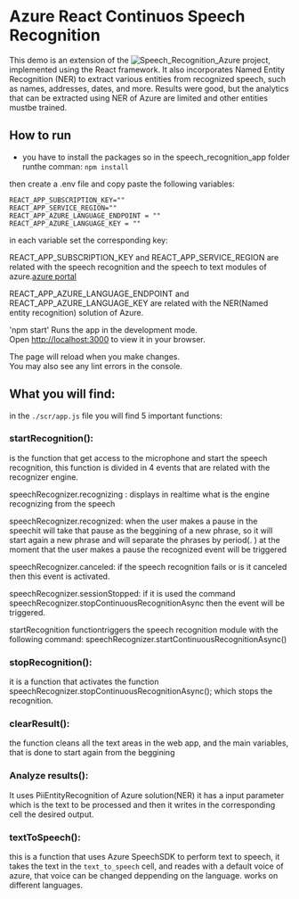 # Azure React Continuos Speech Recognition

This demo is an extension of the ![Speech_Recognition_Azure](https://github.com/DavidNavarroSaiz/Speech_Recognition_Azure) project, implemented using the React framework. It also incorporates Named Entity Recognition (NER) to extract various entities from recognized speech, such as names, addresses, dates, and more.
Results were good, but the analytics that can be extracted using NER of Azure are limited and other entities mustbe trained.



## How to run 
- you have to install the packages so in the speech_recognition_app folder runthe comman:
`npm install`

then create a .env file and copy paste the following variables:



```
REACT_APP_SUBSCRIPTION_KEY=""
REACT_APP_SERVICE_REGION=""
REACT_APP_AZURE_LANGUAGE_ENDPOINT = ""
REACT_APP_AZURE_LANGUAGE_KEY = ""
```

in each variable set the corresponding key:

REACT_APP_SUBSCRIPTION_KEY and REACT_APP_SERVICE_REGION are related with the speech recognition and the speech to text modules of azure.[azure portal](https://portal.azure.com/)

REACT_APP_AZURE_LANGUAGE_ENDPOINT and REACT_APP_AZURE_LANGUAGE_KEY are related with the NER(Named entity recognition) solution of Azure.


'npm start' Runs the app in the development mode.\
Open [http://localhost:3000](http://localhost:3000) to view it in your browser.

The page will reload when you make changes.\
You may also see any lint errors in the console.



## What you will find:

in the `./scr/app.js` file you will find 5 important functions:

### startRecognition():

is the function that get access to the microphone and start the speech recognition, this function is divided in 4 events that are related with the recognizer engine.

speechRecognizer.recognizing : displays in realtime what is the engine recognizing from the speech

speechRecognizer.recognized: when the user makes a pause in the speechit will take that pause as the beggining of a new phrase, so it will start again a new phrase and will separate the phrases by period(. ) at the moment that the user makes a pause the recognized event will be triggered

speechRecognizer.canceled: if the speech recognition fails or is it canceled then this event is activated.

speechRecognizer.sessionStopped: if it is used the command speechRecognizer.stopContinuousRecognitionAsync then the event will be triggered.


startRecognition functiontriggers the speech recognition module with the following command:
speechRecognizer.startContinuousRecognitionAsync()

### stopRecognition():

it is a function that activates the function speechRecognizer.stopContinuousRecognitionAsync();
which stops the recognition.

### clearResult():

the function cleans all the text areas in the web app, and the main variables, that is done to start again from the beggining

### Analyze results():

It uses PiiEntityRecognition of Azure solution(NER) it has a input parameter which is the text to be processed and then it writes in the corresponding cell the desired output.

### textToSpeech():

this is a function that uses Azure SpeechSDK to perform text to speech, it takes the text in the `text_to_speech` cell, and reades with a default voice of azure, that voice can be changed deppending on the language. works on different languages.


